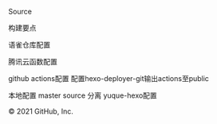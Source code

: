 Source

构建要点

语雀仓库配置

腾讯云函数配置

github actions配置 配置hexo-deployer-git输出actions至public

本地配置 master source 分离 yuque-hexo配置

© 2021 GitHub, Inc.